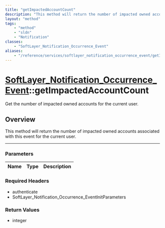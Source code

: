 ```yaml
---
title: "getImpactedAccountCount"
description: "This method will return the number of impacted owned accounts associated with this event for the current user."
layout: "method"
tags:
    - "method"
    - "sldn"
    - "Notification"
classes:
    - "SoftLayer_Notification_Occurrence_Event"
aliases:
    - "/reference/services/softlayer_notification_occurrence_event/getImpactedAccountCount"
---
```

# [SoftLayer_Notification_Occurrence_Event](/reference/services/SoftLayer_Notification_Occurrence_Event)::getImpactedAccountCount

Get the number of impacted owned accounts for the current user.


## Overview 
This method will return the number of impacted owned accounts associated with this event for the current user. 

-----

### Parameters 
|Name | Type | Description |
| --- | --- | --- |


### Required Headers
* authenticate
* SoftLayer_Notification_Occurrence_EventInitParameters


### Return Values
* integer




